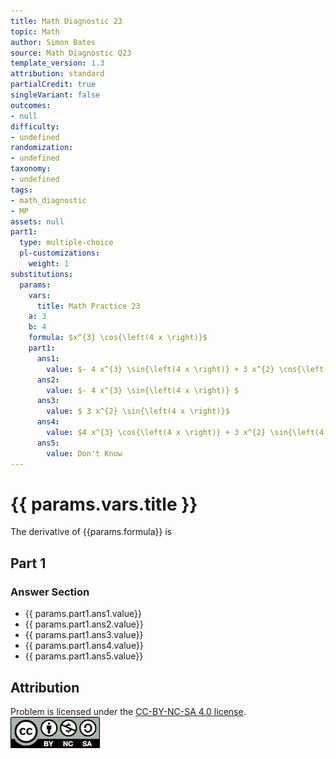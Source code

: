 ```yaml
---
title: Math Diagnostic 23
topic: Math
author: Simon Bates
source: Math Diagnostic Q23
template_version: 1.3
attribution: standard
partialCredit: true
singleVariant: false
outcomes:
- null
difficulty:
- undefined
randomization:
- undefined
taxonomy:
- undefined
tags:
- math_diagnostic
- MP
assets: null
part1:
  type: multiple-choice
  pl-customizations:
    weight: 1
substitutions:
  params:
    vars:
      title: Math Practice 23
    a: 3
    b: 4
    formula: $x^{3} \cos{\left(4 x \right)}$
    part1:
      ans1:
        value: $- 4 x^{3} \sin{\left(4 x \right)} + 3 x^{2} \cos{\left(4 x \right)}$
      ans2:
        value: $- 4 x^{3} \sin{\left(4 x \right)} $
      ans3:
        value: $ 3 x^{2} \sin{\left(4 x \right)}$
      ans4:
        value: $4 x^{3} \cos{\left(4 x \right)} + 3 x^{2} \sin{\left(4 x \right)}$
      ans5:
        value: Don't Know
---
```

# {{ params.vars.title }}
The derivative of {{params.formula}} is

## Part 1

### Answer Section

- {{ params.part1.ans1.value}}
- {{ params.part1.ans2.value}}
- {{ params.part1.ans3.value}}
- {{ params.part1.ans4.value}}
- {{ params.part1.ans5.value}}

## Attribution

Problem is licensed under the [CC-BY-NC-SA 4.0 license](https://creativecommons.org/licenses/by-nc-sa/4.0/).<br> ![The Creative Commons 4.0 license requiring attribution-BY, non-commercial-NC, and share-alike-SA license.](https://raw.githubusercontent.com/firasm/bits/master/by-nc-sa.png)